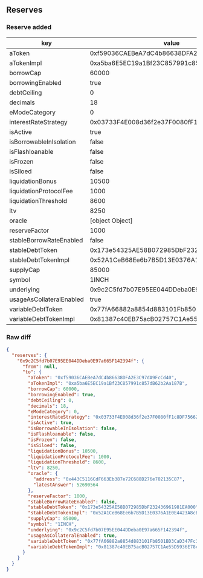 ## Reserves

### Reserve added

| key | value |
| --- | --- |
| aToken | 0xf59036CAEBeA7dC4b86638DFA2E3C97dA9FcCd40 |
| aTokenImpl | 0xa5ba6E5EC19a1Bf23C857991c857dB62b2Aa187B |
| borrowCap | 60000 |
| borrowingEnabled | true |
| debtCeiling | 0 |
| decimals | 18 |
| eModeCategory | 0 |
| interestRateStrategy | 0x03733F4E008d36f2e37F0080fF1c8DF756622E6F |
| isActive | true |
| isBorrowableInIsolation | false |
| isFlashloanable | false |
| isFrozen | false |
| isSiloed | false |
| liquidationBonus | 10500 |
| liquidationProtocolFee | 1000 |
| liquidationThreshold | 8600 |
| ltv | 8250 |
| oracle | [object Object] |
| reserveFactor | 1000 |
| stableBorrowRateEnabled | false |
| stableDebtToken | 0x173e54325AE58B072985DbF232436961981EA000 |
| stableDebtTokenImpl | 0x52A1CeB68Ee6b7B5D13E0376A1E0E4423A8cE26e |
| supplyCap | 85000 |
| symbol | 1INCH |
| underlying | 0x9c2C5fd7b07E95EE044DDeba0E97a665F142394f |
| usageAsCollateralEnabled | true |
| variableDebtToken | 0x77fA66882a8854d883101Fb8501BD3CaD347Fc32 |
| variableDebtTokenImpl | 0x81387c40EB75acB02757C1Ae55D5936E78c9dEd3 |


### Raw diff

```json
{
  "reserves": {
    "0x9c2C5fd7b07E95EE044DDeba0E97a665F142394f": {
      "from": null,
      "to": {
        "aToken": "0xf59036CAEBeA7dC4b86638DFA2E3C97dA9FcCd40",
        "aTokenImpl": "0xa5ba6E5EC19a1Bf23C857991c857dB62b2Aa187B",
        "borrowCap": 60000,
        "borrowingEnabled": true,
        "debtCeiling": 0,
        "decimals": 18,
        "eModeCategory": 0,
        "interestRateStrategy": "0x03733F4E008d36f2e37F0080fF1c8DF756622E6F",
        "isActive": true,
        "isBorrowableInIsolation": false,
        "isFlashloanable": false,
        "isFrozen": false,
        "isSiloed": false,
        "liquidationBonus": 10500,
        "liquidationProtocolFee": 1000,
        "liquidationThreshold": 8600,
        "ltv": 8250,
        "oracle": {
          "address": "0x443C5116CdF663Eb387e72C688D276e702135C87",
          "latestAnswer": 52690564
        },
        "reserveFactor": 1000,
        "stableBorrowRateEnabled": false,
        "stableDebtToken": "0x173e54325AE58B072985DbF232436961981EA000",
        "stableDebtTokenImpl": "0x52A1CeB68Ee6b7B5D13E0376A1E0E4423A8cE26e",
        "supplyCap": 85000,
        "symbol": "1INCH",
        "underlying": "0x9c2C5fd7b07E95EE044DDeba0E97a665F142394f",
        "usageAsCollateralEnabled": true,
        "variableDebtToken": "0x77fA66882a8854d883101Fb8501BD3CaD347Fc32",
        "variableDebtTokenImpl": "0x81387c40EB75acB02757C1Ae55D5936E78c9dEd3"
      }
    }
  }
}
```